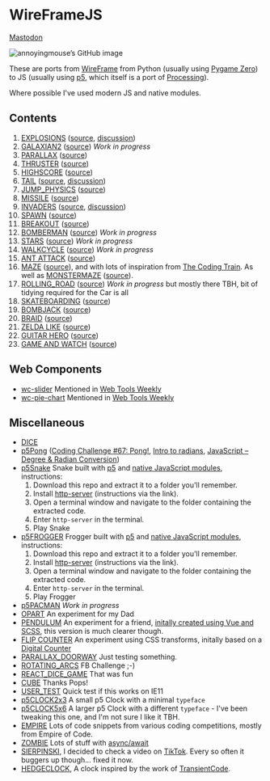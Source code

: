 # WireFrameJS

<a rel="me" href="https://social.vivaldi.net/@dominicmyers">Mastodon</a>

![annoyingmouse’s GitHub image](https://crd.so/i/annoyingmouse?dark&removeLink)

These are ports from [WireFrame](https://wireframe.raspberrypi.org/) from Python (usually using [Pygame Zero](https://pygame-zero.readthedocs.io/)) to JS (usually using [p5](https://p5js.org/), which itself is a port of [Processing](https://processing.org/)). 

Where possible I've used modern JS and native modules.

## Contents

1. [EXPLOSIONS](https://annoyingmouse.js.org/WireFrameJS/001-EXPLOSIONS/) ([source](https://github.com/Wireframe-Magazine/Wireframe-1), [discussion](http://drmsite.blogspot.com/2019/03/p5-explosions.html))
2. [GALAXIAN2](https://annoyingmouse.js.org/WireFrameJS/002-GALAXIAN2/) ([source](https://github.com/Wireframe-Magazine/Wireframe-2)) _Work in progress_  
3. [PARALLAX](https://annoyingmouse.js.org/WireFrameJS/003-PARALLAX/) ([source](https://github.com/Wireframe-Magazine/Wireframe-3))
4. [THRUSTER](https://annoyingmouse.js.org/WireFrameJS/004-THRUSTER/) ([source](https://github.com/Wireframe-Magazine/Wireframe-4))
5. [HIGHSCORE](https://annoyingmouse.js.org/WireFrameJS/005-HIGHSCORE/) ([source](https://github.com/Wireframe-Magazine/Wireframe-5))
6. [TAIL](https://annoyingmouse.js.org/WireFrameJS/006-TAIL/) ([source](https://github.com/Wireframe-Magazine/Wireframe-6), [discussion](http://drmsite.blogspot.com/2019/03/p5-tail.html))
7. [JUMP_PHYSICS](https://annoyingmouse.js.org/WireFrameJS/007-JUMP_PHYSICS/) ([source](https://github.com/Wireframe-Magazine/Wireframe-7))
8. [MISSILE](https://annoyingmouse.js.org/WireFrameJS/008-MISSILE/) ([source](https://github.com/Wireframe-Magazine/Wireframe-8))
9. [INVADERS](https://annoyingmouse.js.org/WireFrameJS/009-INVADERS/) ([source](https://github.com/Wireframe-Magazine/Wireframe-9), [discussion](http://drmsite.blogspot.com/2019/04/p5-invader.html))
10. [SPAWN](https://annoyingmouse.js.org/WireFrameJS/010-SPAWN/) ([source](https://github.com/Wireframe-Magazine/Wireframe-10))
11. [BREAKOUT](https://annoyingmouse.js.org/WireFrameJS/011-BREAKOUT/) ([source](https://github.com/Wireframe-Magazine/Wireframe-11))
12. [BOMBERMAN](https://annoyingmouse.js.org/WireFrameJS/012-BOMBERMAN/) ([source](https://github.com/Wireframe-Magazine/Wireframe-12)) _Work in progress_
13. [STARS](https://annoyingmouse.js.org/WireFrameJS/013-STARS/) ([source](https://github.com/Wireframe-Magazine/Wireframe-13)) _Work in progress_
14. [WALKCYCLE](https://annoyingmouse.js.org/WireFrameJS/014-WALKCYCLE/) ([source](https://github.com/Wireframe-Magazine/Wireframe-14)) _Work in progress_
15. [ANT ATTACK](https://annoyingmouse.js.org/WireFrameJS/015-ANT_ATTACK/) ([source](https://github.com/Wireframe-Magazine/Wireframe-15))
18. [MAZE](https://annoyingmouse.js.org/WireFrameJS/018-MAZE/) ([source](https://github.com/Wireframe-Magazine/Wireframe18/tree/master/maze-algorithms)), and with lots of inspiration from [The Coding Train](https://www.youtube.com/watch?v=HyK_Q5rrcr4). As well as [MONSTERMAZE](https://annoyingmouse.js.org/WireFrameJS/018-MONSTERMAZE/) ([source](https://github.com/Wireframe-Magazine/Wireframe18/tree/master/source-code)).
31. [ROLLING_ROAD](https://annoyingmouse.js.org/WireFrameJS/031-ROLLING_ROAD/) ([source](https://github.com/Wireframe-Magazine/Wireframe-31)) _Work in progress_ but mostly there TBH, bit of tidying required for the Car is all
58. [SKATEBOARDING](https://annoyingmouse.js.org/WireFrameJS/058-SKATEBOARDING/) ([source](https://github.com/Wireframe-Magazine/Wireframe-58/tree/main/source-code-skateboarding))
59. [BOMBJACK](https://annoyingmouse.js.org/WireFrameJS/059-BOMBJACK/) ([source](https://github.com/Wireframe-Magazine/Wireframe-59/tree/main/bombjack-source-code))
60. [BRAID](https://annoyingmouse.js.org/WireFrameJS/060-BRAID/) ([source](https://github.com/Wireframe-Magazine/Wireframe-60/tree/main/source-code-braid))
61. [ZELDA LIKE](https://annoyingmouse.js.org/WireFrameJS/061-ZELDA_LIKE/) ([source](https://github.com/Wireframe-Magazine/Wireframe-61/tree/main/zelda-like))
62. [GUITAR HERO](https://annoyingmouse.js.org/WireFrameJS/062-GUITAR_HERO/) ([source](https://github.com/Wireframe-Magazine/Wireframe-63/tree/main/source-code-game-and-watch))
63. [GAME AND WATCH](https://annoyingmouse.js.org/WireFrameJS/063-GAME_AND_WATCH/) ([source](https://github.com/Wireframe-Magazine/Wireframe-62/tree/main/guitar-hero-source-code)) 

## Web Components

- [wc-slider](https://annoyingmouse.js.org/WireFrameJS/000-MISCELLANEOUS/WC_SLIDER/) Mentioned in [Web Tools Weekly](https://mailchi.mp/webtoolsweekly/web-tools-485)
- [wc-pie-chart](https://annoyingmouse.js.org/WireFrameJS/000-MISCELLANEOUS/WC_PIE_CHART/) Mentioned in [Web Tools Weekly](https://mailchi.mp/webtoolsweekly/web-tools-487)

## Miscellaneous

- [DICE](https://annoyingmouse.js.org/WireFrameJS/000-MISCELLANEOUS/DICE/)
- [p5Pong](https://annoyingmouse.js.org/WireFrameJS/000-MISCELLANEOUS/p5PONG/) ([Coding Challenge #67: Pong!](https://www.youtube.com/watch?v=IIrC5Qcb2G4), [Intro to radians](https://www.khanacademy.org/math/algebra2/trig-functions/intro-to-radians-alg2/v/introduction-to-radians), [JavaScript – Degree & Radian Conversion](http://cwestblog.com/2012/11/12/javascript-degree-and-radian-conversion/))
- [p5Snake](https://annoyingmouse.js.org/WireFrameJS/000-MISCELLANEOUS/p5SNAKE/) Snake built with [p5](https://p5js.org/) and [native JavaScript modules](https://developer.mozilla.org/en-US/docs/Web/JavaScript/Reference/Statements/import), instructions:
  1. Download this repo and extract it to a folder you'll remember. 
  2. Install [http-server](https://github.com/indexzero/http-server) (instructions via the link).
  3. Open a terminal window and navigate to the folder containing the extracted code.
  4. Enter `http-server` in the terminal.
  5. Play Snake
- [p5FROGGER](https://annoyingmouse.js.org/WireFrameJS/000-MISCELLANEOUS/p5FROGGER/) Frogger built with [p5](https://p5js.org/) and [native JavaScript modules](https://developer.mozilla.org/en-US/docs/Web/JavaScript/Reference/Statements/import), instructions:
  1. Download this repo and extract it to a folder you'll remember. 
  2. Install [http-server](https://github.com/indexzero/http-server) (instructions via the link).
  3. Open a terminal window and navigate to the folder containing the extracted code.
  4. Enter `http-server` in the terminal.
  5. Play Frogger  
- [p5PACMAN](https://annoyingmouse.js.org/WireFrameJS/000-MISCELLANEOUS/p5PACMAN/) _Work in progress_  
- [OPART](https://annoyingmouse.js.org/WireFrameJS/000-MISCELLANEOUS/OPART/) An experiment for my Dad  
- [PENDULUM](https://annoyingmouse.js.org/WireFrameJS/000-MISCELLANEOUS/PENDULUM/) An experiment for a friend, [initally created using Vue and SCSS](https://annoyingmouse.js.org/WireFrameJS/000-MISCELLANEOUS/PENDULUM/old.html), this version is much clearer though.
- [FLIP COUNTER](https://annoyingmouse.js.org/WireFrameJS/000-MISCELLANEOUS/COUNTER/) An experiment using CSS transforms, initally based on a [Digital Counter](https://repl.it/@annoyingmouse/Digital-Counter)
- [PARALLAX_DOORWAY](https://annoyingmouse.js.org/WireFrameJS/000-MISCELLANEOUS/PARALLAX_DOORWAY/) Just testing something.
- [ROTATING_ARCS](https://annoyingmouse.js.org/WireFrameJS/000-MISCELLANEOUS/ROTATING_ARCS/) FB Challenge ;-)
- [REACT_DICE_GAME](https://annoyingmouse.js.org/WireFrameJS/000-MISCELLANEOUS/REACT_DICE_GAME/) That was fun
- [CUBE](https://annoyingmouse.js.org/WireFrameJS/000-MISCELLANEOUS/CUBE/) Thanks Pops!
- [USER_TEST](https://annoyingmouse.js.org/WireFrameJS/000-MISCELLANEOUS/USER_TEST/) Quick test if this works on IE11
- [p5CLOCK2x3](https://annoyingmouse.js.org/WireFrameJS/000-MISCELLANEOUS/p5CLOCK2x3/) A small p5 Clock with a minimal `typeface`
- [p5CLOCK5x6](https://annoyingmouse.js.org/WireFrameJS/000-MISCELLANEOUS/p5CLOCK5x6/) A larger p5 Clock with a different `typeface` - I've been tweaking this one, and I'm not sure I like it TBH.
- [EMPIRE](https://annoyingmouse.js.org/WireFrameJS/000-MISCELLANEOUS/EMPIRE/) Lots of code snippets from various coding competitions, mostly from Empire of Code.
- [ZOMBIE](https://annoyingmouse.js.org/WireFrameJS/000-MISCELLANEOUS/ZOMBIE/) Lots of stuff with [async/await](https://nodejs.dev/learn/modern-asynchronous-javascript-with-async-and-await)
- [SIERPINSKI](https://annoyingmouse.js.org/WireFrameJS/000-MISCELLANEOUS/SIERPINSKI/), I decided to check a video on [TikTok](https://vm.tiktok.com/ZMFJCm8Rh/). Every so often it buggers up though... fixed it now.
- [HEDGECLOCK](https://annoyingmouse.js.org/WireFrameJS/000-MISCELLANEOUS/HEDGECLOCK/), A clock inspired by the work of [TransientCode](https://x.com/TransientCode). 